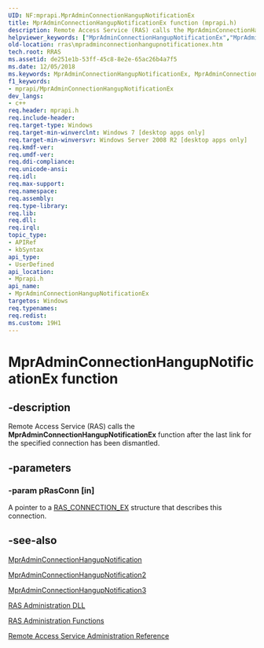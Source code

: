 ```yaml
---
UID: NF:mprapi.MprAdminConnectionHangupNotificationEx
title: MprAdminConnectionHangupNotificationEx function (mprapi.h)
description: Remote Access Service (RAS) calls the MprAdminConnectionHangupNotificationEx function after the last link for the specified connection has been dismantled.helpviewer_keywords: ["MprAdminConnectionHangupNotificationEx","MprAdminConnectionHangupNotificationEx callback","MprAdminConnectionHangupNotificationEx callback function [RAS]","mprapi/MprAdminConnectionHangupNotificationEx","rras.mpradminconnectionhangupnotificationex"]
old-location: rras\mpradminconnectionhangupnotificationex.htm
tech.root: RRAS
ms.assetid: de251e1b-53ff-45c8-8e2e-65ac26b4a7f5
ms.date: 12/05/2018
ms.keywords: MprAdminConnectionHangupNotificationEx, MprAdminConnectionHangupNotificationEx callback, MprAdminConnectionHangupNotificationEx callback function [RAS], mprapi/MprAdminConnectionHangupNotificationEx, rras.mpradminconnectionhangupnotificationex
f1_keywords:
- mprapi/MprAdminConnectionHangupNotificationEx
dev_langs:
- c++
req.header: mprapi.h
req.include-header: 
req.target-type: Windows
req.target-min-winverclnt: Windows 7 [desktop apps only]
req.target-min-winversvr: Windows Server 2008 R2 [desktop apps only]
req.kmdf-ver: 
req.umdf-ver: 
req.ddi-compliance: 
req.unicode-ansi: 
req.idl: 
req.max-support: 
req.namespace: 
req.assembly: 
req.type-library: 
req.lib: 
req.dll: 
req.irql: 
topic_type:
- APIRef
- kbSyntax
api_type:
- UserDefined
api_location:
- Mprapi.h
api_name:
- MprAdminConnectionHangupNotificationEx
targetos: Windows
req.typenames: 
req.redist: 
ms.custom: 19H1
---
```


# MprAdminConnectionHangupNotificationEx function


## -description


Remote Access Service (RAS) calls the 
<b>MprAdminConnectionHangupNotificationEx</b> function after the last link for the specified connection has been dismantled.


## -parameters




### -param pRasConn [in]

A pointer to a 
<a href="https://docs.microsoft.com/windows/desktop/api/mprapi/ns-mprapi-ras_connection_ex">RAS_CONNECTION_EX</a> structure that describes this connection.


## -see-also




<a href="https://docs.microsoft.com/windows/desktop/api/mprapi/nf-mprapi-mpradminconnectionhangupnotification">MprAdminConnectionHangupNotification</a>



<a href="https://docs.microsoft.com/windows/desktop/api/mprapi/nf-mprapi-mpradminconnectionhangupnotification2">MprAdminConnectionHangupNotification2</a>



<a href="https://docs.microsoft.com/windows/desktop/api/mprapi/nf-mprapi-mpradminconnectionhangupnotification3">MprAdminConnectionHangupNotification3</a>



<a href="https://docs.microsoft.com/windows/desktop/RRAS/ras-administration-dll">RAS Administration DLL</a>



<a href="https://docs.microsoft.com/windows/desktop/RRAS/ras-administration-functions">RAS Administration Functions</a>



<a href="https://docs.microsoft.com/windows/desktop/RRAS/remote-access-service-administration-reference">Remote Access Service Administration Reference</a>
 

 

